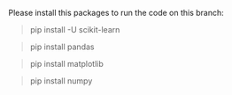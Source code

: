 Please install this packages to run the code on this branch:
> pip install -U scikit-learn

> pip install pandas

> pip install matplotlib

> pip install numpy
